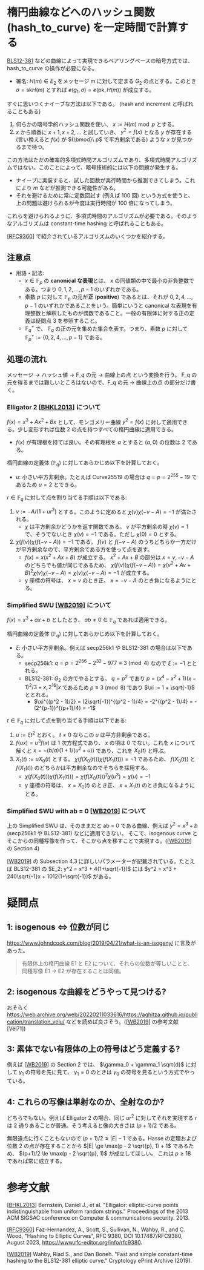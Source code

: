 # 楕円曲線などへのハッシュ関数 (hash_to_curve) を一定時間で計算する
[BLS12-381](https://hackmd.io/@benjaminion/bls12-381) などの曲線によって実現できるペアリングベースの暗号方式では、hash_to_curve の操作が必要になる。

- 署名: $H(m) \in E_2$ をメッセージ m に対して定まる $G_2$ の点とする。このとき $\sigma = \mathrm{sk}H(m)$ とすれば $e(g_1,\sigma) = e(\mathrm{pk}, H(m))$ が成立する。

すぐに思いつくナイーブな方法は以下である。 (hash and increment と呼ばれることもある)

1. 何らかの暗号学的ハッシュ関数を使い、 $x := H(m) \bmod p$ とする。
2. $x$ から順番に $x+1, x+2,\ldots$ と試していき、 $y^2 = f(x)$ となる $y$ が存在する (言い換えると $f(x)$ が ${\bmod}\ p$ で平方剰余である) ような $x$ が見つかるまで待つ。

この方法はただの確率的多項式時間アルゴリズムであり、多項式時間アルゴリズムではない。このことによって、暗号技術的には以下の問題が発生する。
- ナイーブに実装すると、試した回数が実行時間から推測できてしまう。これにより $m$ などが推測できる可能性がある。
- それを避けるために常に定数回試す (例えば 100 回) という方式を使うと、上の問題は避けられるが今度は実行時間が 100 倍になってしまう。

これらを避けられるように、多項式時間のアルゴリズムが必要である。そのようなアルゴリズムは constant-time hashing と呼ばれることもある。

[[RFC9360]] で紹介されているアルゴリズムのいくつかを紹介する。

## 注意点
- 用語・記法:
  - $x \in \mathbb{F} _ p$ の **canonical な表現**とは、 $x$ の同値類の中で最小の非負整数である。つまり $0, 1, 2, \ldots, p-1$ のいずれかである。
  - 素数 $p$ に対して $\mathbb{F} _ p$ の元が**正** (**positive**) であるとは、それが $0, 2, 4, \ldots, p-1$ のいずれかであることをいう。簡単にいうと canonical な表現を有理整数と解釈したものが偶数であること。一般の有限体に対する正の定義は疑問点 3 を参照すること。
  - $\mathbb{F} _ q ^ +$ で、 $\mathbb{F} _ q$ の正の元を集めた集合を表す。つまり、素数 $p$ に対して $\mathbb{F} _ p^+ := \lbrace 0, 2, 4, \ldots, p-1\rbrace$ である。

## 処理の流れ
メッセージ -> ハッシュ値 -> F_q の元 -> 曲線上の点 という変換を行う。 F_q の元を得るまでは難しいところはないので、F_q の元 -> 曲線上の点 の部分だけ書く。

### Elligator 2 [[BHKL2013]] について
$f(x) = x^3 + Ax^2 + Bx$ として、モンゴメリー曲線 $y^2 = f(x)$ に対して適用できる。少し変形すれば位数 2 の点を持つすべての楕円曲線に適用できる。
- $f(x)$ が有理根を持てば良い。その有理根を $a$ とすると $(a,0)$ の位数は 2 である。

楕円曲線の定義体 ($\mathbb{F} _ {q}$) に対してあらかじめ以下を計算しておく。
- $u$: 小さい平方非剰余。たとえば Curve25519 の場合は $q = p = 2^{255} - 19$ であるため $u=2$ とできる。

$r \in \mathbb{F} _ {q}$ に対して点を割り当てる手順は以下である:
1. $v := -A / (1 + ur^2)$ とする。このように定めると $\chi(v)\chi(-v-A) = -1$ が満たされる。
    - $\chi$ は平方剰余かどうかを返す関数である。 $v$ が平方剰余の時 $\chi(v) = 1$ で、そうでないとき $\chi(v) = -1$ である。ただし $\chi(0) = 0$ とする。
2. $\chi(f(v))\chi(f(-v-A)) = -1$ である。 $f(v)$ と $f(-v-A)$ のうちどちらか一方だけが平方剰余なので、平方剰余である方を使って点を返す。
    - $f(x) = x(x^2 + Ax + B)$ が成立する。 $x^2 + Ax + B$ の部分は $x = v, -v-A$ のどちらでも値が同じであるため、 $\chi(f(v))\chi(f(-v-A)) = \chi(v^2 + Av + B)^2 \chi(v)\chi(-v-A) = \chi(v)\chi(-v-A) = -1$ が成立する。
    - y 座標の符号は、 $x = v$ のとき正、 $x = -v-A$ のとき負になるようにとる。

### Simplified SWU [[WB2019]] について
$f(x) = x^3 + ax + b$ としたとき、 $ab \ne 0 \in \mathbb{F} _ {q}$ であれば適用できる。

楕円曲線の定義体 ($\mathbb{F} _ {q}$) に対してあらかじめ以下を計算しておく。
- $\xi$: 小さい平方非剰余。例えば secp256k1 や BLS12-381 の場合は以下である。
  - secp256k1: $q = p = 2^{256} - 2^{32} - 977 \equiv 3 \pmod 4$ なので $\xi := -1$ ととれる。
  - BLS12-381: $G_2$ の方でやるとする。 $q = p^2$ であり $p = (x^4 - x^2 + 1)(x - 1)^2/3 + x, 2^{16} | x$ であるため $p \equiv 3 \pmod{8}$ であり $\xi := 1 + \sqrt{-1}$ ととれる。
    - $\xi^{(p^2 - 1)/2} = (2\sqrt{-1})^{(p^2 - 1)/4} = -2^{(p^2 - 1)/4} = -(2^{p-1})^{(p+1)/4} = -1$

$t \in \mathbb{F} _ {q}$ に対して点を割り当てる手順は以下である:
1. $u := \xi t^2$ とおく。 $t \neq 0$ ならこの $u$ は平方非剰余である。
2. $f(ux) = u^3f(x)$ は 1 次方程式であり、 $x$ の項は 0 でない。これを $x$ について解くと $x = -(b/a)(1 + 1/(u^2+u))$ であり、これを $X_0(t)$ と呼ぶ。
3. $X_1(t) := uX_0(t)$ とする。 $\chi(f(X_0(t)))\chi(f(X_1(t))) = -1$ であるため、 $f(X_0(t))$ と $f(X_1(t))$ のどちらかは平方剰余なのでそちらを採用する。
    - $\chi(f(X_0(t)))\chi(f(X_1(t))) = \chi(f(X_0(t)))^2\chi(u^3) = \chi(u) = -1$
    - y 座標の符号は、 $x = X_0(t)$ のとき正、 $x = X_1(t)$ のとき負になるようにとる。

### Simplified SWU with ab = 0 [[WB2019]] について
上の Simplified SWU は、そのままだと ab = 0 である曲線、例えば $y^2 = x^3 + b$ (secp256k1 や BLS12-381) などに適用できない。
そこで、isogenous curve とそこからの同種写像を作って、そこから点を移すことで実現する。([[WB2019]] の Section 4)

[[WB2019]] の Subsection 4.3 に詳しいパラメーターが記載されている。たとえば BLS12-381 の $E_2: y^2 = x^3 + 4(1+\sqrt{-1})$ には $y^2 = x^3 + 240\sqrt{-1}x + 1012(1+\sqrt{-1})$ がある。

# 疑問点
## 1: isogenous <=> 位数が同じ
https://www.johndcook.com/blog/2019/04/21/what-is-an-isogeny/ に言及があった。
> 有限体上の楕円曲線 E1 と E2 について、それらの位数が等しいことと、同種写像 E1 -> E2 が存在することは同値。

## 2: isogenous な曲線をどうやって見つける?
おそらく https://web.archive.org/web/20220211033616/https://aghitza.github.io/publication/translation_velu/ などを読めば良さそう。([[WB2019]] の参考文献 [Vél71])

## 3: 素体でない有限体の上の符号はどう定義する?
例えば [[WB2019]] の Section 2 では、 $\gamma_0 + \gamma_1 \sqrt{d}$ に対して $\gamma_1$ の符号を先に見て、 $\gamma_1 = 0$ のときは $\gamma_0$ の符号を見るという方式でやっている。

## 4: これらの写像は単射なのか、全射なのか?
どちらでもない。例えば Elligator 2 の場合、同じ $ur^2$ に対してそれを実現する $r$ は 2 通りあることが普通。そう考えると像の大きさは $(p+1)/2$ である。

無限遠点に行くこともないので $(p+1)/2 \le |E| - 1$ である。Hasse の定理および位数 2 の点が存在することから $|E| \ge \max(p - 2 \sqrt{p}, 1) + 1$ であるため、 $(p+1)/2 \le \max(p - 2 \sqrt{p}, 1)$ が成立してほしい。
これは $p \ge 18$ であれば常に成立する。

# 参考文献
[[BHKL2013]] Bernstein, Daniel J., et al. "Elligator: elliptic-curve points indistinguishable from uniform random strings." Proceedings of the 2013 ACM SIGSAC conference on Computer & communications security. 2013.

[[RFC9360]] Faz-Hernandez, A., Scott, S., Sullivan, N., Wahby, R., and C. Wood, "Hashing to Elliptic Curves", RFC 9380, DOI 10.17487/RFC9380, August 2023, <https://www.rfc-editor.org/info/rfc9380>.

[[WB2019]] Wahby, Riad S., and Dan Boneh. "Fast and simple constant-time hashing to the BLS12-381 elliptic curve." Cryptology ePrint Archive (2019).

[BHKL2013]: https://dl.acm.org/doi/pdf/10.1145/2508859.2516734

[RFC9360]: https://www.rfc-editor.org/info/rfc9380

[WB2019]: https://eprint.iacr.org/2019/403
